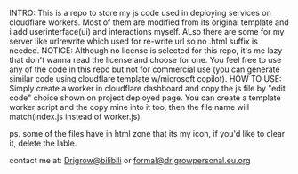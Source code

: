 INTRO:
This is a repo to store my js code used in deploying services on cloudflare workers. Most of them are modified from its original template and i add userinterface(ui) and interactions myself. ALso there are some for my server like urlrewrite which used for re-write url so no .html suffix is needed.
NOTICE:
Although no license is selected for this repo, it's me lazy that don't wanna read the license and choose for one. You feel free to use any of the code in this repo but not for commercial use (you can generate similar code using cloudflare template w/microsoft copilot). 
HOW TO USE:
Simply create a worker in cloudflare dashboard and copy the js file by "edit code" choice shown on project deployed page. You can create a template worker script and the copy mine into it too, then the file name will match(index.js instead of worker.js).

ps. some of the files have <link rel="icon" href="https://drigrowpersonal.eu.org/favicon.ico" type="image/x-icon"> in html zone that its my icon, if you'd like to clear it, delete the <link> lable.

contact me at:
[Drigrow@bilibili](https://space.bilibili.com/652661680) or formal@drigrowpersonal.eu.org
